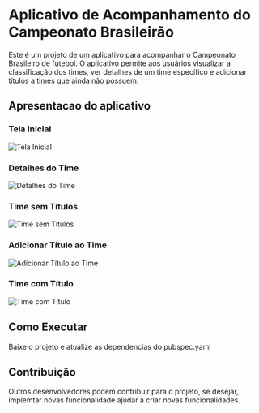 # Aplicativo de Acompanhamento do Campeonato Brasileirão

Este é um projeto de um aplicativo para acompanhar o Campeonato Brasileiro de futebol. O aplicativo permite aos usuários visualizar a classificação dos times, ver detalhes de um time específico e adicionar títulos a times que ainda não possuem.

## Apresentacao do aplicativo

### Tela Inicial
![Tela Inicial](https://github.com/DiegoFariaFuel/brasileirao/raw/main/1.png)

### Detalhes do Time
![Detalhes do Time](https://github.com/DiegoFariaFuel/brasileirao/raw/main/2.png)

### Time sem Títulos
![Time sem Títulos](https://github.com/DiegoFariaFuel/brasileirao/raw/main/3.png)

### Adicionar Título ao Time
![Adicionar Título ao Time](https://github.com/DiegoFariaFuel/brasileirao/raw/main/4.png)

### Time com Título
![Time com Título](https://github.com/DiegoFariaFuel/brasileirao/raw/main/5.png)

## Como Executar

Baixe o projeto e atualize as dependencias do pubspec.yaml

## Contribuição

Outros desenvolvedores podem contribuir para o projeto, se desejar, implemtar novas funcionalidade ajudar a criar novas funcionalidades.


